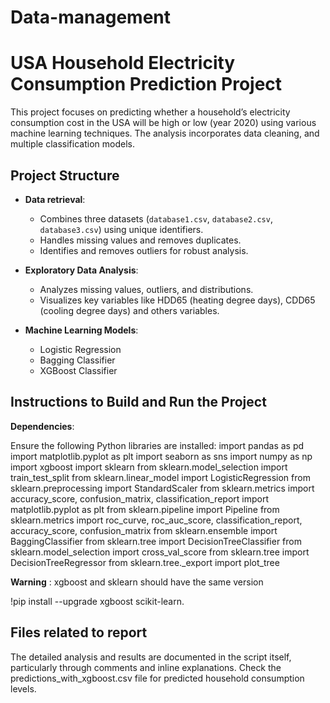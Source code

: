 # Data-management

# USA Household Electricity Consumption Prediction Project

This project focuses on predicting whether a household’s electricity consumption cost in the USA will be high or low (year 2020) using various machine learning techniques. The analysis incorporates data cleaning, and multiple classification models.

## Project Structure

- **Data retrieval**:
  - Combines three datasets (`database1.csv`, `database2.csv`, `database3.csv`) using unique identifiers.
  - Handles missing values and removes duplicates.
  - Identifies and removes outliers for robust analysis.

- **Exploratory Data Analysis**:
  - Analyzes missing values, outliers, and distributions.
  - Visualizes key variables like HDD65 (heating degree days), CDD65 (cooling degree days) and others variables.

- **Machine Learning Models**:
  - Logistic Regression
  - Bagging Classifier
  - XGBoost Classifier

## Instructions to Build and Run the Project

**Dependencies**:

Ensure the following Python libraries are installed:
import pandas as pd
import matplotlib.pyplot as plt
import seaborn as sns
import numpy as np
import xgboost
import sklearn
from sklearn.model_selection import train_test_split
from sklearn.linear_model import LogisticRegression
from sklearn.preprocessing import StandardScaler
from sklearn.metrics import accuracy_score, confusion_matrix, classification_report
import matplotlib.pyplot as plt
from sklearn.pipeline import Pipeline
from sklearn.metrics import roc_curve, roc_auc_score, classification_report, accuracy_score, confusion_matrix
from sklearn.ensemble import BaggingClassifier
from sklearn.tree import DecisionTreeClassifier
from sklearn.model_selection import cross_val_score
from sklearn.tree import DecisionTreeRegressor
from sklearn.tree._export import plot_tree

**Warning** : xgboost and sklearn should have the same version
   
!pip install --upgrade xgboost scikit-learn.
   
## Files related to report

The detailed analysis and results are documented in the script itself, particularly through comments and inline explanations.
Check the predictions_with_xgboost.csv file for predicted household consumption levels.
